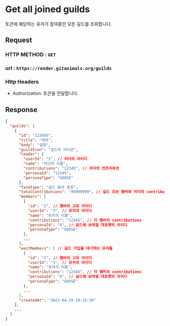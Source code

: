 # Get all joined guilds

토큰에 해당하는 유저가 참여중인 모든 길드를 조회합니다.

## Request
### HTTP METHOD : `GET`
### url : `https://render.gitanimals.org/guilds`
### Http Headers
- Authorization: 토큰을 전달합니다.

## Response

```json
{
  "guilds": [
    {
      "id": "123456",
      "title": "제목",
      "body": "설명",
      "guildIcon": "길드의 아이콘",
      "leader": {
        "userId": "1", // 리더의 아이디
        "name": "리더의 이름",
        "contributions": "12345", // 리더의 컨트리뷰션
        "personaId": "12345",
        "personaType": "GOOSE"
      },
      "farmType": "길드 팜의 종류",
      "totalContributions": "99999999", // 길드 모든 멤버와 리더의 contributions 총합
      "members": [
        {
          "id": "2", // 멤버의 고유 아이디
          "userId": "3", // 유저의 아이디
          "name": "유저의 이름",
          "contributions": "12345", // 각 멤버의 contributions 
          "personaId": "4", // 길드에 보여질 대표펫의 아이디
          "personaType": "GOOSE"
        },
        ...
      ],
      "waitMembers": [ // 길드 가입을 대기하는 유저들
        {
          "id": "2", // 멤버의 고유 아이디
          "userId": "3", // 유저의 아이디
          "name": "유저의 이름",
          "contributions": "12345", // 각 멤버의 contributions 
          "personaId": "4", // 길드에 보여질 대표펫의 아이디
          "personaType": "GOOSE"
        },
        ...
      ],
      "createdAt": "2022-04-29 10:15:30"
    },
    ...
  ]
}

```
